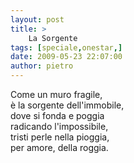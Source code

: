```yaml
---
layout: post
title: >
    La Sorgente
tags: [speciale,onestar,]
date: 2009-05-23 22:07:00
author: pietro
---
```

Come un muro fragile,<br/>è la sorgente dell'immobile,<br/>dove si fonda e poggia<br/>radicando l'impossibile,<br/>tristi perle nella pioggia,<br/>per amore, della roggia.
